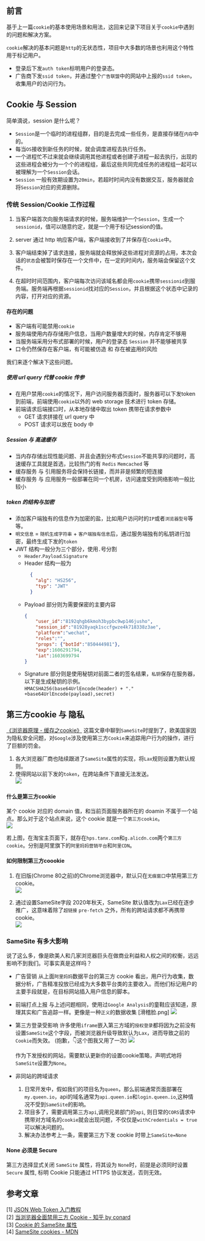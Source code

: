 ## 前言
基于上一篇`cookie`的基本使用场景和用法，这回来记录下项目关于`cookie`中遇到的问题和解决方案。 

`cookie`解决的基本问题是`http`的无状态性，项目中大多数的场景也利用这个特性用于标记用户。    
* 登录后下发`auth token`标明用户的登录态。      
* 广告商下发`ssid token`，并通过整个`广告联盟`中的网站中上报的`ssid token`，收集用户的访问行为。    

## Cookie 与 Session
简单滴说，session 是什么呢？
* `Session`是一个临时的进程组群，目的是去完成一些任务，是直接存储在`内存`中的。    
* 每当`OS`接收到新任务的时候，就会调度进程去执行任务。
* 一个进程忙不过来就会继续调用其他进程或者创建子进程一起去执行，出现的这些进程会被分为一个个的进程组，最后这些共同完成任务的进程组一起可以被理解为一个`Session`会话。
* `Session` 一般有效期设置为`20min`，若超时时间内没有数据交互，服务器就会将`Session`对应的资源删除。       

### 传统 Session/Cookie 工作过程
1. 当客户端首次向服务端请求的时候，服务端维护一个`Session`，生成一个`sessionid`，值可以随意约定，就是一个用于标记session的值。

2. server 通过 http 响应客户端，客户端接收到了并保存在`Cookie`中。

3. 客户端结束掉了请求连接，服务端就会释放掉这些进程对资源的占用，本次会话的`状态`会被暂时保存在一个文件中，在一定的时间内，服务端会保留这个文件。

4. 在超时时间范围内，客户端每次访问该域名都会用`cookie`携带`sessionid`到服务端。服务端再根据`sessionid`找对应的`Session`，并且根据这个状态中记录的内容，打开对应的资源。      

<!-- 对于客户端来看，客户端后来每次去访问的时候都可以直接跳过了身份验证等重复操作，造成了好像服务器是一直在等待客户端的假象，其实服务器在连接断开的时候就释放掉了对应的进程资源。 -->

#### 存在的问题
* 客户端有可能禁用`cookie`
* 服务端使用内存存储用户信息，当用户数量增大的时候，内存肯定不够用
* 当服务端采用分布式部署的时候，用户的登录态 `Session` 并不能够被共享     
* 口令仍然保存在客户端，有可能被仿造 和 存在被盗用的风险     

我们来逐个解决下这些问题。


##### 使用 url query 代替 cookie 传参
* 在用户禁用`cookie`的情况下，用户访问服务器页面时，服务器可以下发token到前端，前端使用`cookie`以外的 web storage 技术进行 token 存储。    
* 前端请求后端接口时，从本地存储中取出 token 携带在请求参数中
    * GET 请求拼接在 url query 中
    * POST 请求可以放在 body 中

##### Session 与 高速缓存
* 当内存存储出现性能问题、并且会遇到分布式`Session`不能共享的问题时，高速缓存工具就是首选，比较热门的有 `Redis` `Memcached` 等    
* 缓存服务 与 引用服务将会保持长链接，而并非是频繁的短连接     
* 缓存服务 与 应用服务一般部署在同一个机房，访问速度受到网络影响一般比较小    

##### token 的结构与加密
* 添加客户端独有的信息作为加密的盐，比如用户访问时的`IP`或者`浏览器型号`等等。     
* `明文信息` = `随机生成字符串` + `客户端独有信息`后，通过服务端独有的私钥进行加密，最终生成下发的`token`   
* JWT 结构一般分为三个部分，使用`.`号分割
    * `Header`.`Payload`.`Signature`
    * Header 结构一般为
        ```json
          {
            "alg": "HS256",
            "typ": "JWT"
          }
        ```
     * Payload 部分则为需要保密的主要内容
        ```json
        {
            "user_id":"8192qhgb6kmoh3bypbc9wp146jusho",
            "session_id":"81928yaqk1sccfgwze4k718338z3ae",
            "platform":"wechat",
            "roles":"",
            "props": {"botId":"850444981"},
            "exp":1606291794,
            "iat":1603699794
        }
        ```
     * Signature 部分则是使用秘钥对前面二者的签名结果，`私钥`保存在服务器，以下是生成秘钥的示例。       
        `HMACSHA256(base64UrlEncode(header) + "." +base64UrlEncode(payload),secret)`
    
## 第三方cookie 与 隐私   
[《浏览器原理 - 缓存之cookie》](https://github.com/HXWfromDJTU/blog/issues/22) 这篇文章中聊到`SameSite`时提到了，欧美国家因为隐私安全问题，对`Google`涉及使用第三方`Cookie`来追踪用户行为的操作，进行了巨额的罚金。    

1. 各大浏览器厂商也陆续跟进了`SameSite`属性的实现，将`Lax`规则设置为默认规则。    
2. 使得网站以前下发的`token`，在跨站条件下直接无法发送。     
![](/blog_assets/same-site_telegram.png)    

#### 什么是第三方cookie
某个 cookie 对应的 domain 值，和当前页面服务器所在的 doamin 不属于一个站点。那么对于这个站点来说，这个 cookie 就是一个`第三方cookie`。   
![](/blog_assets/taobao_third_party_cookie.png)     

若上图，在淘宝主页面下，就存在`hps.tanx.com`和`g.alicdn.com`两个`第三方cookie`。分别是阿里旗下的`阿里妈妈营销平台`和`阿里CDN`。      

#### 如何限制第三方coookie    
1. 在旧版(Chrome 80之前)的Chrome浏览器中，默认只在`无痕窗口`中禁用第三方cookie。    
![](/blog_assets/third_party_setting.png)

2. 通过设置SameSite字段
   2020年秋天，SameSite 默认值改为`Lax`已经在逐步推广，这意味着除了`超链接` `pre-fetch` 之外，所有的跨站请求都不再携带cookie。   
    ![](/blog_assets/same-site_support.png)     

### SameSite 有多大影响
说了这么多，像是欧美人和几家浏览器巨头在做商业利益和人权之间的权衡，远远影响不到我们。可事实真是这样吗？    

* 广告营销
    从上面`阿里妈妈`数据平台的第三方 cookie 看出，用户行为收集，数据分析，广告精准投放已经成为大多数平台类的主要收入。而他们标记用户的主要手段就是，在目标网站插入用户信息的脚本。
* 前端打点上报
    与上述问题相同，使用过`Google Analysis`的童鞋应该知道，原理其实和广告追踪一样。更像是一种`正义`的数据收集 [滑稽脸.png]
    ![](/blog_assets/google_analysis_cookie.png)   
* 第三方登录受影响
    许多使用`iframe`嵌入第三方域的`授权登录`都将因为之前没有设置`SameSite`这个字段，而被浏览器升级导致默认为`Lax`，进而导致之前的`Cookie`而失效。   (抱歉，👇这个图我又用了一次)
    ![](/blog_assets/same-site_telegram.png)   

    作为下发授权的网站，需要默认更新你的设置cookie策略，声明式地将`SameSite`设置为`None`。

* 非同站的跨域请求
    1. 日常开发中，假如我们的项目名为`queen`，那么前端通常页面部署在`my.queen.io`，api的域名通常为`api.queen.io`和`login.queen.io`,这种情况不受到`SameSite`的影响。   
    2. 项目多了，需要调用第三方`api`,调用兄弟部门的`api`, 则日常的`CORS`请求中携带对方域名的`cookie`就会出现问题，不仅仅是`withCredentials = true`可以解决问题的。   
    3. 解决办法参考上一条，需要第三方下发 cookie 时带上`SameSite=None`

#### None 必须是 Secure
第三方选择显式关闭 `SameSite` 属性，将其设为 `None`时，前提是必须同时设置 `Secure` 属性, 标明 Cookie 只能通过 HTTPS 协议发送，否则无效。

<!-- ## websocket 与 cookie      -->


## 参考文章
[1] [JSON Web Token 入门教程](https://www.ruanyifeng.com/blog/2018/07/json_web_token-tutorial.html)     
[2] [当浏览器全面禁用三方 Cookie - 知乎 by conard](https://zhuanlan.zhihu.com/p/131256002)   
[3] [Cookie 的 SameSite 属性](https://www.ruanyifeng.com/blog/2019/09/cookie-samesite.html)    
[4] [SameSite cookies - MDN](https://developer.mozilla.org/zh-CN/docs/Web/HTTP/Headers/Set-Cookie/SameSite)

